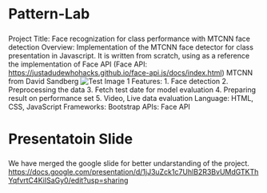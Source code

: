 # Pattern-Lab
#####

Project Title: Face recognization for class performance with MTCNN face detection
Overview: Implementation of the MTCNN face detector for class presentation in Javascript. It is written from scratch, using as a reference the implementation of Face API (Face API: https://justadudewhohacks.github.io/face-api.js/docs/index.html)
MTCNN from David Sandberg
![Test Image 1](https://miro.medium.com/max/1400/1*JH-L5EmTqj_fHEcXnzZT5Q.png)
Features: 
        1. Face detection 
        2. Preprocessing the data
        3. Fetch test date for model evaluation
        4. Preparing result on performance set
        5. Video, Live data evaluation
Language: HTML, CSS, JavaScript 
Frameworks: Bootstrap 
APIs: Face API 

# Presentatoin Slide
#####
We have merged the google slide for better undarstanding of the project.
https://docs.google.com/presentation/d/1jJ3uZck1c7UhlB2R3BvUMdGTKThYqfvrtC4KiISaGy0/edit?usp=sharing

